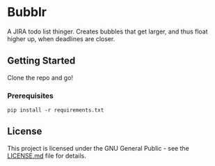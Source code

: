 # Bubblr

A JIRA todo list thinger. Creates bubbles that get larger, and thus float higher up, when deadlines are closer.

## Getting Started

Clone the repo and go!

### Prerequisites

```
pip install -r requirements.txt
```

## License

This project is licensed under the GNU General Public - see the [LICENSE.md](LICENSE.md) file for details.
